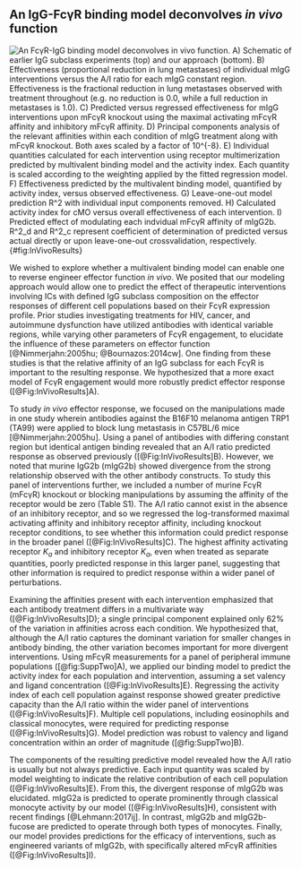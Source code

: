 ## An IgG-FcγR binding model deconvolves *in vivo* function

![**An FcγR-IgG binding model deconvolves *in vivo* function.** A) Schematic of earlier IgG subclass experiments (top) and our approach (bottom). B) Effectiveness (proportional reduction in lung metastases) of individual mIgG interventions versus the A/I ratio for each mIgG constant region. Effectiveness is the fractional reduction in lung metastases observed with treatment throughout (e.g. no reduction is 0.0, while a full reduction in metastases is 1.0). C) Predicted versus regressed effectiveness for mIgG interventions upon mFcγR knockout using the maximal activating mFcγR affinity and inhibitory mFcγR affinity. D) Principal components analysis of the relevant affinities within each condition of mIgG treatment along with mFcγR knockout. Both axes scaled by a factor of 10$^{-8}$. E) Individual quantities calculated for each intervention using receptor multimerization predicted by multivalent binding model and the activity index. Each quantity is scaled according to the weighting applied by the fitted regression model. F) Effectiveness predicted by the multivalent binding model, quantified by activity index, versus observed effectiveness. G) Leave-one-out model prediction R$^2$ with individual input components removed. H) Calculated activity index for cMO versus overall effectiveness of each intervention. I) Predicted effect of modulating each indvidual mFcγR affinity of mIgG2b. $R^2_d$ and $R^2_c$ represent coefficient of determination of predicted versus actual directly or upon leave-one-out crossvalidation, respectively.](./Figures/Figure4.svg){#fig:InVivoResults}

We wished to explore whether a multivalent binding model can enable one to reverse engineer effector function *in vivo*. We posited that our modeling approach would allow one to predict the effect of therapeutic interventions involving ICs with defined IgG subclass composition on the effector responses of different cell populations based on their FcγR expression profile. Prior studies investigating treatments for HIV, cancer, and autoimmune dysfunction have utilized antibodies with identical variable regions, while varying other parameters of FcγR engagement, to elucidate the influence of these parameters on effector function [@Nimmerjahn:2005hu; @Bournazos:2014cw]. One finding from these studies is that the relative affinity of an IgG subclass for each FcγR is important to the resulting response. We hypothesized that a more exact model of FcγR engagement would more robustly predict effector response ([@Fig:InVivoResults]A).

To study *in vivo* effector response, we focused on the manipulations made in one study wherein antibodies against the B16F10 melanoma antigen TRP1 (TA99) were applied to block lung metastasis in C57BL/6 mice [@Nimmerjahn:2005hu]. Using a panel of antibodies with differing constant region but identical antigen binding revealed that an A/I ratio predicted response as observed previously ([@Fig:InVivoResults]B). However, we noted that murine IgG2b (mIgG2b) showed divergence from the strong relationship observed with the other antibody constructs. To study this panel of interventions further, we included a number of murine FcγR (mFcγR) knockout or blocking manipulations by assuming the affinity of the receptor would be zero (Table S1). The A/I ratio cannot exist in the absence of an inhibitory receptor, and so we regressed the log-transformed maximal activating affinity and inhibitory receptor affinity, including knockout receptor conditions, to see whether this information could predict response in the broader panel ([@Fig:InVivoResults]C). The highest affinity activating receptor $K_a$ and inhibitory receptor $K_a$, even when treated as separate quantities, poorly predicted response in this larger panel, suggesting that other information is required to predict response within a wider panel of perturbations.

Examining the affinities present with each intervention emphasized that each antibody treatment differs in a multivariate way ([@Fig:InVivoResults]D); a single principal component explained only 62% of the variation in affinities across each condition. We hypothesized that, although the A/I ratio captures the dominant variation for smaller changes in antibody binding, the other variation becomes important for more divergent interventions. Using mFcγR measurements for a panel of peripheral immune populations ([@fig:SuppTwo]A), we applied our binding model to predict the activity index for each population and intervention, assuming a set valency and ligand concentration ([@Fig:InVivoResults]E). Regressing the activity index of each cell population against response showed greater predictive capacity than the A/I ratio within the wider panel of interventions ([@Fig:InVivoResults]F). Multiple cell populations, including eosinophils and classical monocytes, were required for predicting response ([@Fig:InVivoResults]G). Model prediction was robust to valency and ligand concentration within an order of magnitude ([@fig:SuppTwo]B).

The components of the resulting predictive model revealed how the A/I ratio is usually but not always predictive. Each input quantity was scaled by model weighting to indicate the relative contribution of each cell population ([@Fig:InVivoResults]E). From this, the divergent response of mIgG2b was elucidated. mIgG2a is predicted to operate prominently through classical monocyte activity by our model ([@Fig:InVivoResults]H), consistent with recent findings [@Lehmann:2017ij]. In contrast, mIgG2b and mIgG2b-fucose are predicted to operate through both types of monocytes. Finally, our model provides predictions for the efficacy of interventions, such as engineered variants of mIgG2b, with specifically altered mFcγR affinities ([@Fig:InVivoResults]I).
